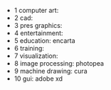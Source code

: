 - 1 computer art: 
- 2 cad: 
- 3 pres graphics: 
- 4 entertainment: 
- 5 education: encarta
- 6 training: 
- 7 visualization: 
- 8 image processing: photopea
- 9 machine drawing: cura
- 10 gui: adobe xd
